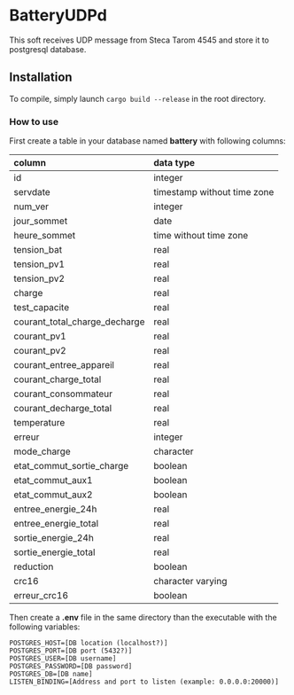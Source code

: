 # BatteryUDPd

This soft receives UDP message from Steca Tarom 4545 and store it to postgresql database.

## Installation

To compile, simply launch `cargo build --release` in the root directory.

### How to use

First create a table in your database named **battery** with following columns:

| column                        | data type                   |
|:------------------------------|:----------------------------|
| id                            | integer                     |
| servdate                      | timestamp without time zone |
| num_ver                       | integer                     |
| jour_sommet                   | date                        |
| heure_sommet                  | time without time zone      |
| tension_bat                   | real                        |
| tension_pv1                   | real                        |
| tension_pv2                   | real                        |
| charge                        | real                        |
| test_capacite                 | real                        |
| courant_total_charge_decharge | real                        |
| courant_pv1                   | real                        |
| courant_pv2                   | real                        |
| courant_entree_appareil       | real                        |
| courant_charge_total          | real                        |
| courant_consommateur          | real                        |
| courant_decharge_total        | real                        |
| temperature                   | real                        |
| erreur                        | integer                     |
| mode_charge                   | character                   |
| etat_commut_sortie_charge     | boolean                     |
| etat_commut_aux1              | boolean                     |
| etat_commut_aux2              | boolean                     |
| entree_energie_24h            | real                        |
| entree_energie_total          | real                        |
| sortie_energie_24h            | real                        |
| sortie_energie_total          | real                        |
| reduction                     | boolean                     |
| crc16                         | character varying           |
| erreur_crc16                  | boolean                     |

Then create a **.env** file in the same directory than the executable with the following variables:

```
POSTGRES_HOST=[DB location (localhost?)]
POSTGRES_PORT=[DB port (5432?)]
POSTGRES_USER=[DB username]
POSTGRES_PASSWORD=[DB password]
POSTGRES_DB=[DB name]
LISTEN_BINDING=[Address and port to listen (example: 0.0.0.0:20000)]
```